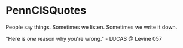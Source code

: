 # PennCISQuotes
People say things. Sometimes we listen. Sometimes we write it down.

"Here is _one_ reason why you're wrong." - LUCAS @ Levine 057
